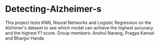 # Detecting-Alzheimer-s
This project tests KNN, Neural Networks and Logistic Regression on the Alzhimer's dataset to see which model can achieve the highest accuracy and the highest F1 score. 
Group members: Anshul Narang, Pragya Kansal and Bhargvi Handa
